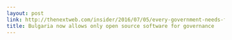 ```yaml
---
layout: post
link: http://thenextweb.com/insider/2016/07/05/every-government-needs-follow-bulgarias-lead-choosing-open-source-software/
title: Bulgaria now allows only open source software for governance
---
```

